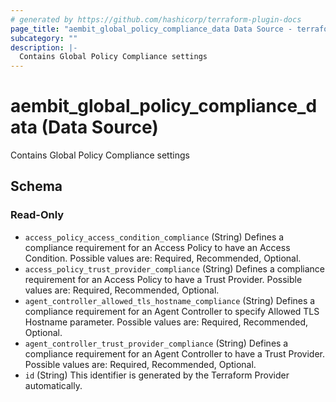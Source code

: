 ```yaml
---
# generated by https://github.com/hashicorp/terraform-plugin-docs
page_title: "aembit_global_policy_compliance_data Data Source - terraform-provider-aembit"
subcategory: ""
description: |-
  Contains Global Policy Compliance settings
---
```


# aembit_global_policy_compliance_data (Data Source)

Contains Global Policy Compliance settings



<!-- schema generated by tfplugindocs -->
## Schema

### Read-Only

- `access_policy_access_condition_compliance` (String) Defines a compliance requirement for an Access Policy to have an Access Condition. Possible values are: Required, Recommended, Optional.
- `access_policy_trust_provider_compliance` (String) Defines a compliance requirement for an Access Policy to have a Trust Provider. Possible values are: Required, Recommended, Optional.
- `agent_controller_allowed_tls_hostname_compliance` (String) Defines a compliance requirement for an Agent Controller to specify Allowed TLS Hostname parameter. Possible values are: Required, Recommended, Optional.
- `agent_controller_trust_provider_compliance` (String) Defines a compliance requirement for an Agent Controller to have a Trust Provider. Possible values are: Required, Recommended, Optional.
- `id` (String) This identifier is generated by the Terraform Provider automatically.
